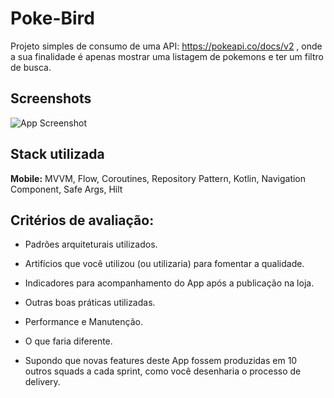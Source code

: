 
# Poke-Bird

Projeto simples de consumo de uma API: https://pokeapi.co/docs/v2 , onde a sua finalidade é apenas mostrar uma listagem de pokemons e ter um filtro de busca.



## Screenshots

![App Screenshot](./screenshots/pokeburd-shots.png)


## Stack utilizada

**Mobile:** MVVM, Flow, Coroutines, Repository Pattern, Kotlin, Navigation Component, Safe Args, Hilt

## Critérios de avaliação:
*   Padrões arquiteturais utilizados.

*   Artifícios que você utilizou (ou utilizaria) para fomentar a qualidade.

*   Indicadores para acompanhamento do App após a publicação na loja.

*   Outras boas práticas utilizadas.

*   Performance e Manutenção.

*   O que faria diferente.

*   Supondo que novas features deste App fossem produzidas em 10 outros squads a cada sprint, como você desenharia o processo de delivery.
